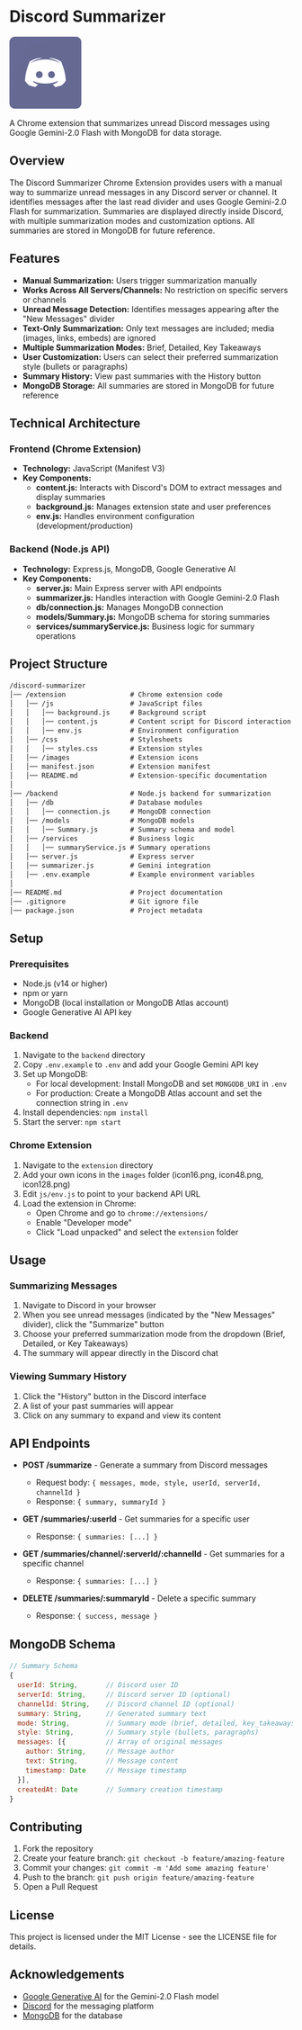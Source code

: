 # Discord Summarizer

![Discord Summarizer Logo](extension/images/icon128.png)

A Chrome extension that summarizes unread Discord messages using Google Gemini-2.0 Flash with MongoDB for data storage.

## Overview

The Discord Summarizer Chrome Extension provides users with a manual way to summarize unread messages in any Discord server or channel. It identifies messages after the last read divider and uses Google Gemini-2.0 Flash for summarization. Summaries are displayed directly inside Discord, with multiple summarization modes and customization options. All summaries are stored in MongoDB for future reference.

## Features

-   **Manual Summarization:** Users trigger summarization manually
-   **Works Across All Servers/Channels:** No restriction on specific servers or channels
-   **Unread Message Detection:** Identifies messages appearing after the "New Messages" divider
-   **Text-Only Summarization:** Only text messages are included; media (images, links, embeds) are ignored
-   **Multiple Summarization Modes:** Brief, Detailed, Key Takeaways
-   **User Customization:** Users can select their preferred summarization style (bullets or paragraphs)
-   **Summary History:** View past summaries with the History button
-   **MongoDB Storage:** All summaries are stored in MongoDB for future reference

## Technical Architecture

### Frontend (Chrome Extension)

-   **Technology:** JavaScript (Manifest V3)
-   **Key Components:**
    -   **content.js:** Interacts with Discord's DOM to extract messages and display summaries
    -   **background.js:** Manages extension state and user preferences
    -   **env.js:** Handles environment configuration (development/production)

### Backend (Node.js API)

-   **Technology:** Express.js, MongoDB, Google Generative AI
-   **Key Components:**
    -   **server.js:** Main Express server with API endpoints
    -   **summarizer.js:** Handles interaction with Google Gemini-2.0 Flash
    -   **db/connection.js:** Manages MongoDB connection
    -   **models/Summary.js:** MongoDB schema for storing summaries
    -   **services/summaryService.js:** Business logic for summary operations

## Project Structure

```
/discord-summarizer
│── /extension                # Chrome extension code
│   │── /js                   # JavaScript files
│   │   │── background.js     # Background script
│   │   │── content.js        # Content script for Discord interaction
│   │   │── env.js            # Environment configuration
│   │── /css                  # Stylesheets
│   │   │── styles.css        # Extension styles
│   │── /images               # Extension icons
│   │── manifest.json         # Extension manifest
│   │── README.md             # Extension-specific documentation
│
│── /backend                  # Node.js backend for summarization
│   │── /db                   # Database modules
│   │   │── connection.js     # MongoDB connection
│   │── /models               # MongoDB models
│   │   │── Summary.js        # Summary schema and model
│   │── /services             # Business logic
│   │   │── summaryService.js # Summary operations
│   │── server.js             # Express server
│   │── summarizer.js         # Gemini integration
│   │── .env.example          # Example environment variables
│
│── README.md                 # Project documentation
│── .gitignore                # Git ignore file
│── package.json              # Project metadata
```

## Setup

### Prerequisites

-   Node.js (v14 or higher)
-   npm or yarn
-   MongoDB (local installation or MongoDB Atlas account)
-   Google Generative AI API key

### Backend

1. Navigate to the `backend` directory
2. Copy `.env.example` to `.env` and add your Google Gemini API key
3. Set up MongoDB:
    - For local development: Install MongoDB and set `MONGODB_URI` in `.env`
    - For production: Create a MongoDB Atlas account and set the connection string in `.env`
4. Install dependencies: `npm install`
5. Start the server: `npm start`

### Chrome Extension

1. Navigate to the `extension` directory
2. Add your own icons in the `images` folder (icon16.png, icon48.png, icon128.png)
3. Edit `js/env.js` to point to your backend API URL
4. Load the extension in Chrome:
    - Open Chrome and go to `chrome://extensions/`
    - Enable "Developer mode"
    - Click "Load unpacked" and select the `extension` folder

## Usage

### Summarizing Messages

1. Navigate to Discord in your browser
2. When you see unread messages (indicated by the "New Messages" divider), click the "Summarize" button
3. Choose your preferred summarization mode from the dropdown (Brief, Detailed, or Key Takeaways)
4. The summary will appear directly in the Discord chat

### Viewing Summary History

1. Click the "History" button in the Discord interface
2. A list of your past summaries will appear
3. Click on any summary to expand and view its content

## API Endpoints

-   **POST /summarize** - Generate a summary from Discord messages

    -   Request body: `{ messages, mode, style, userId, serverId, channelId }`
    -   Response: `{ summary, summaryId }`

-   **GET /summaries/:userId** - Get summaries for a specific user

    -   Response: `{ summaries: [...] }`

-   **GET /summaries/channel/:serverId/:channelId** - Get summaries for a specific channel

    -   Response: `{ summaries: [...] }`

-   **DELETE /summaries/:summaryId** - Delete a specific summary
    -   Response: `{ success, message }`

## MongoDB Schema

```javascript
// Summary Schema
{
  userId: String,       // Discord user ID
  serverId: String,     // Discord server ID (optional)
  channelId: String,    // Discord channel ID (optional)
  summary: String,      // Generated summary text
  mode: String,         // Summary mode (brief, detailed, key_takeaways)
  style: String,        // Summary style (bullets, paragraphs)
  messages: [{          // Array of original messages
    author: String,     // Message author
    text: String,       // Message content
    timestamp: Date     // Message timestamp
  }],
  createdAt: Date       // Summary creation timestamp
}
```

## Contributing

1. Fork the repository
2. Create your feature branch: `git checkout -b feature/amazing-feature`
3. Commit your changes: `git commit -m 'Add some amazing feature'`
4. Push to the branch: `git push origin feature/amazing-feature`
5. Open a Pull Request

## License

This project is licensed under the MIT License - see the LICENSE file for details.

## Acknowledgements

-   [Google Generative AI](https://ai.google.dev/) for the Gemini-2.0 Flash model
-   [Discord](https://discord.com/) for the messaging platform
-   [MongoDB](https://www.mongodb.com/) for the database

